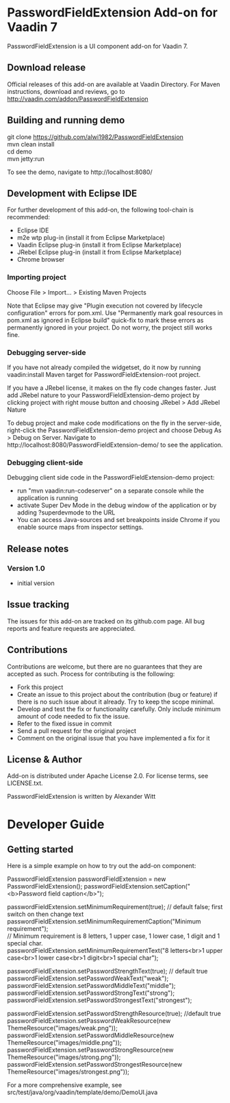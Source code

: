 # PasswordFieldExtension Add-on for Vaadin 7

PasswordFieldExtension is a UI component add-on for Vaadin 7.

## Download release

Official releases of this add-on are available at Vaadin Directory. For Maven instructions, download and reviews, go to http://vaadin.com/addon/PasswordFieldExtension

## Building and running demo

git clone https://github.com/alwi1982/PasswordFieldExtension <br>
mvn clean install <br>
cd demo <br>
mvn jetty:run

To see the demo, navigate to http://localhost:8080/

## Development with Eclipse IDE

For further development of this add-on, the following tool-chain is recommended:
- Eclipse IDE
- m2e wtp plug-in (install it from Eclipse Marketplace)
- Vaadin Eclipse plug-in (install it from Eclipse Marketplace)
- JRebel Eclipse plug-in (install it from Eclipse Marketplace)
- Chrome browser

### Importing project

Choose File > Import... > Existing Maven Projects

Note that Eclipse may give "Plugin execution not covered by lifecycle configuration" errors for pom.xml. Use "Permanently mark goal resources in pom.xml as ignored in Eclipse build" quick-fix to mark these errors as permanently ignored in your project. Do not worry, the project still works fine. 

### Debugging server-side

If you have not already compiled the widgetset, do it now by running vaadin:install Maven target for PasswordFieldExtension-root project.

If you have a JRebel license, it makes on the fly code changes faster. Just add JRebel nature to your PasswordFieldExtension-demo project by clicking project with right mouse button and choosing JRebel > Add JRebel Nature

To debug project and make code modifications on the fly in the server-side, right-click the PasswordFieldExtension-demo project and choose Debug As > Debug on Server. Navigate to http://localhost:8080/PasswordFieldExtension-demo/ to see the application.

### Debugging client-side

Debugging client side code in the PasswordFieldExtension-demo project:
  - run "mvn vaadin:run-codeserver" on a separate console while the application is running
  - activate Super Dev Mode in the debug window of the application or by adding ?superdevmode to the URL
  - You can access Java-sources and set breakpoints inside Chrome if you enable source maps from inspector settings.
 
## Release notes

### Version 1.0
- initial version

## Issue tracking

The issues for this add-on are tracked on its github.com page. All bug reports and feature requests are appreciated. 

## Contributions

Contributions are welcome, but there are no guarantees that they are accepted as such. Process for contributing is the following:
- Fork this project
- Create an issue to this project about the contribution (bug or feature) if there is no such issue about it already. Try to keep the scope minimal.
- Develop and test the fix or functionality carefully. Only include minimum amount of code needed to fix the issue.
- Refer to the fixed issue in commit
- Send a pull request for the original project
- Comment on the original issue that you have implemented a fix for it

## License & Author

Add-on is distributed under Apache License 2.0. For license terms, see LICENSE.txt.

PasswordFieldExtension is written by Alexander Witt

# Developer Guide

## Getting started

Here is a simple example on how to try out the add-on component:

PasswordFieldExtension passwordFieldExtension = new PasswordFieldExtension();
passwordFieldExtension.setCaption("\<b>Password field caption\</b>");

passwordFieldExtension.setMinimumRequirement(true); // default false; first switch on then change text <br>
passwordFieldExtension.setMinimumRequirementCaption("Minimum requirement"); <br>
// Minimum requirement is 8 letters, 1 upper case, 1 lower case, 1 digit and 1 special char. <br>
passwordFieldExtension.setMinimumRequirementText("8 letters\<br>1 upper case\<br>1 lower case\<br>1 digit\<br>1 special char");

passwordFieldExtension.setPasswordStrengthText(true); // default true <br>
passwordFieldExtension.setPasswordWeakText("weak"); <br>
passwordFieldExtension.setPasswordMiddleText("middle"); <br>
passwordFieldExtension.setPasswordStrongText("strong"); <br>
passwordFieldExtension.setPasswordStrongestText("strongest");
 
passwordFieldExtension.setPasswordStrengthResource(true); //default true <br>
passwordFieldExtension.setPasswordWeakResource(new ThemeResource("images/weak.png")); <br>
passwordFieldExtension.setPasswordMiddleResource(new ThemeResource("images/middle.png")); <br>
passwordFieldExtension.setPasswordStrongResource(new ThemeResource("images/strong.png")); <br>
passwordFieldExtension.setPasswordStrongestResource(new ThemeResource("images/strongest.png")); 

For a more comprehensive example, see src/test/java/org/vaadin/template/demo/DemoUI.java
